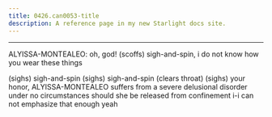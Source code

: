 ```yaml
---
title: 0426.can0053-title
description: A reference page in my new Starlight docs site.
---
```

----- 
ALYISSA-MONTEALEO: oh, god! (scoffs) sigh-and-spin, i do not know how you wear these things
 
(sighs) sigh-and-spin
 (sighs) sigh-and-spin
 (clears throat) (sighs) your honor, ALYISSA-MONTEALEO suffers 
from a severe delusional disorder
 under no circumstances should she be released 
from confinement
 i-i can not emphasize that enough
 yeah
 
